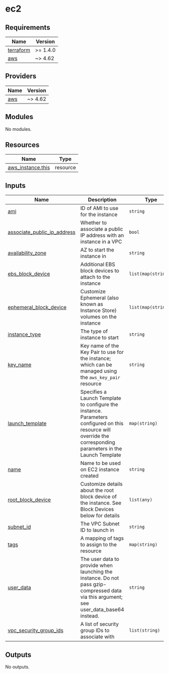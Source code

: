 # ec2

<!-- BEGIN_TF_DOCS -->
## Requirements

| Name | Version |
|------|---------|
| <a name="requirement_terraform"></a> [terraform](#requirement\_terraform) | >= 1.4.0 |
| <a name="requirement_aws"></a> [aws](#requirement\_aws) | ~> 4.62 |

## Providers

| Name | Version |
|------|---------|
| <a name="provider_aws"></a> [aws](#provider\_aws) | ~> 4.62 |

## Modules

No modules.

## Resources

| Name | Type |
|------|------|
| [aws_instance.this](https://registry.terraform.io/providers/hashicorp/aws/latest/docs/resources/instance) | resource |

## Inputs

| Name | Description | Type | Required |
|------|-------------|------|:--------:|
| <a name="input_ami"></a> [ami](#input\_ami) | ID of AMI to use for the instance | `string` | no |
| <a name="input_associate_public_ip_address"></a> [associate\_public\_ip\_address](#input\_associate\_public\_ip\_address) | Whether to associate a public IP address with an instance in a VPC | `bool` | no |
| <a name="input_availability_zone"></a> [availability\_zone](#input\_availability\_zone) | AZ to start the instance in | `string` | no |
| <a name="input_ebs_block_device"></a> [ebs\_block\_device](#input\_ebs\_block\_device) | Additional EBS block devices to attach to the instance | `list(map(string))` | no |
| <a name="input_ephemeral_block_device"></a> [ephemeral\_block\_device](#input\_ephemeral\_block\_device) | Customize Ephemeral (also known as Instance Store) volumes on the instance | `list(map(string))` | no |
| <a name="input_instance_type"></a> [instance\_type](#input\_instance\_type) | The type of instance to start | `string` | no |
| <a name="input_key_name"></a> [key\_name](#input\_key\_name) | Key name of the Key Pair to use for the instance; which can be managed using the `aws_key_pair` resource | `string` | no |
| <a name="input_launch_template"></a> [launch\_template](#input\_launch\_template) | Specifies a Launch Template to configure the instance. Parameters configured on this resource will override the corresponding parameters in the Launch Template | `map(string)` | no |
| <a name="input_name"></a> [name](#input\_name) | Name to be used on EC2 instance created | `string` | no |
| <a name="input_root_block_device"></a> [root\_block\_device](#input\_root\_block\_device) | Customize details about the root block device of the instance. See Block Devices below for details | `list(any)` | no |
| <a name="input_subnet_id"></a> [subnet\_id](#input\_subnet\_id) | The VPC Subnet ID to launch in | `string` | no |
| <a name="input_tags"></a> [tags](#input\_tags) | A mapping of tags to assign to the resource | `map(string)` | no |
| <a name="input_user_data"></a> [user\_data](#input\_user\_data) | The user data to provide when launching the instance. Do not pass gzip-compressed data via this argument; see user\_data\_base64 instead. | `string` | no |
| <a name="input_vpc_security_group_ids"></a> [vpc\_security\_group\_ids](#input\_vpc\_security\_group\_ids) | A list of security group IDs to associate with | `list(string)` | no |

## Outputs

No outputs.
<!-- END_TF_DOCS -->